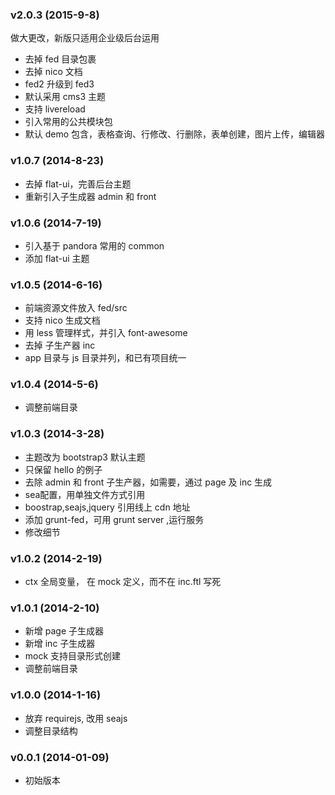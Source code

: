 ### v2.0.3 (2015-9-8)

做大更改，新版只适用企业级后台运用

* 去掉 fed 目录包裹
* 去掉 nico 文档
* fed2 升级到 fed3
* 默认采用 cms3 主题
* 支持 livereload
* 引入常用的公共模块包
* 默认 demo 包含，表格查询、行修改、行删除，表单创建，图片上传，编辑器

### v1.0.7 (2014-8-23)
* 去掉 flat-ui，完善后台主题
* 重新引入子生成器 admin 和 front

### v1.0.6 (2014-7-19)
* 引入基于 pandora 常用的 common
* 添加 flat-ui 主题

### v1.0.5 (2014-6-16)
* 前端资源文件放入 fed/src
* 支持 nico 生成文档
* 用 less 管理样式，并引入 font-awesome
* 去掉 子生产器 inc
* app 目录与 js 目录并列，和已有项目统一

### v1.0.4 (2014-5-6)
* 调整前端目录

### v1.0.3 (2014-3-28)

* 主题改为 bootstrap3 默认主题
* 只保留 hello 的例子
* 去除 admin 和 front 子生产器，如需要，通过 page 及 inc 生成
* sea配置，用单独文件方式引用
* boostrap,seajs,jquery 引用线上 cdn 地址
* 添加 grunt-fed，可用 grunt server ,运行服务
* 修改细节

### v1.0.2 (2014-2-19)

* ctx 全局变量， 在 mock 定义，而不在 inc.ftl 写死

### v1.0.1 (2014-2-10)

* 新增 page 子生成器
* 新增 inc 子生成器
* mock 支持目录形式创建
* 调整前端目录

### v1.0.0 (2014-1-16)
* 放弃 requirejs, 改用 seajs
* 调整目录结构

### v0.0.1 (2014-01-09)
* 初始版本
